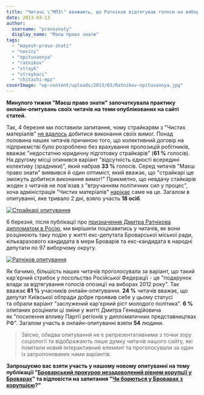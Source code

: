 ```yaml
---
title: "Читачі \"МПЗ\" вважають, що Ратніков відтягував голоси на виборах, а страйкарям бракує юристів"
date: 2013-03-13
author: 
  username: "pravoznaty"
  display_name: "Маєш право знати"
tags: 
  - "mayesh-pravo-znati"
  - "novini"
  - "opituvannya"
  - "ratnikov"
  - "strayk"
  - "straykari"
  - "chitachi-mpz"
coverImage: "wp-content/uploads/2013/03/Ratnikov-opituvannya.jpg"
---
```


**Минулого тижня "Маєш право знати" започаткувала практику онлайн-опитувань своїх читачів на теми опублікованих на сайті статей.**

Так, 4 березня ми поставили запитання, чому страйкарям з "Чистих матеріалів" [не вдалось](https://mpz.brovary.org/kolektivniy-dogovir-na-chistih-materialah-zatverdila-menshist-trudovogo-kolektivu/) добитися виконання своїх вимог. Понад половина наших читачів причиною того, що колективний договір на підприємстві було розроблено без врахування пропозицій робітників, вважає "недостатню юридичну підготовку страйкарів" (**61 %** голосів). На другому місці опинився варіант "відсутність єдності всередині колективу (зрадники)", який набрав **33 %** голосів. Серед читачів "Маєш право знати" виявився й один оптиміст, який вважає, що "страйкарі ще зможуть добитися виконання вимог!" Прикметно, що невдачу стайкарів жоден з читачів не пов'язав з "втручанням політичних сил у процес", хоча адміністрація "Чистих матеріалів" [нарікає](https://mpz.brovary.org/rodion-mogilevskiy-breshe-vipravdovuyuchis-za-podiyi-na-chistih-materialah/) саме на це. Загалом в опитуванні, яке тривало 2 дні, взяло участь **18 осіб**.

[![Страйкарі опитування](https://mpz.brovary.org/wp-content/uploads/2013/03/Straykari-opituvannya.jpg)](https://mpz.brovary.org/wp-content/uploads/2013/03/Straykari-opituvannya.jpg)

6 березня, після публікації про [призначення Дмитра Ратнікова дипломатом в Росію](https://mpz.brovary.org/dmitra-ratnikova-priznachili-diplomatom-u-rosiyskiy-federatsiyi/), ми вирішили поцікавитись у читачів, як вони розцінюють таку подію у житті екс-депутата Броварської міської ради, кількаразового кандидата в мери Броварів та екс-кандидата в народні депутати по 97 виборчому округу.

[![Ратніков опитування](https://mpz.brovary.org/wp-content/uploads/2013/03/Ratnikov-opituvannya.jpg)](https://mpz.brovary.org/wp-content/uploads/2013/03/Ratnikov-opituvannya.jpg)

Як бачимо, більшість наших читачів проголосувала за варіант, що такий кар'єрний стрибок у посольство Російської Федерації - це "подарунок влади за відтягування голосів опозиції на виборах 2012 року". Так вважає **61 %** учасників онлайн-опитування. **24 %** читачів вважає, що депутат Київської облради добре проявив себе у цьому статусі та обрали варіант "заслужений кар'єрний ріст молодого політика". **6 %** опитаних розцінили ці зміни у житті Дмитра Геннадійовича як "посилення впливу Партії регіонів у дипломатичних представництвах РФ". Загалом участь в онлайн-опитуванні взяли **54** людини.

> Звісно, обидва опитування не є репрезентативними з точки зору соціології та відображають лише думку читачів нашого сайту, які помітили новий інтерактивний елемент та проголосували за один із запропонованих нами варіантів.

**Запрошуємо вас взяти участь у нашому новому опитуванні на тему публікації "[Броварський прокурор незадоволений рівнем корупції у Броварах](https://mpz.brovary.org/brovarskiy-prokuror-ne-zadovoleniy-rivnem-koruptsiyi-u-brovarah/ "Permanent Link to Броварський прокурор незадоволений рівнем корупції у Броварах")" та відповісти на запитання "[Чи борються у Броварах з корупцією](https://fluidsurveys.com/polls/sergilliukhin/corruption/)?"**
